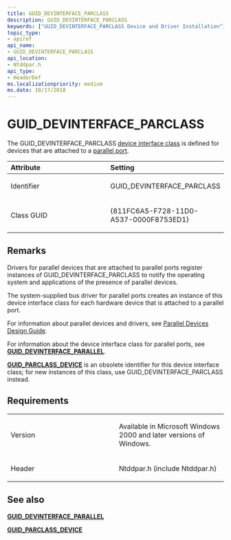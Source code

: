 ```yaml
---
title: GUID_DEVINTERFACE_PARCLASS
description: GUID_DEVINTERFACE_PARCLASS
keywords: ["GUID_DEVINTERFACE_PARCLASS Device and Driver Installation"]
topic_type:
- apiref
api_name:
- GUID_DEVINTERFACE_PARCLASS
api_location:
- Ntddpar.h
api_type:
- HeaderDef
ms.localizationpriority: medium
ms.date: 10/17/2018
---
```


# GUID_DEVINTERFACE_PARCLASS


The GUID_DEVINTERFACE_PARCLASS [device interface class](./overview-of-device-interface-classes.md) is defined for devices that are attached to a [parallel port](/previous-versions/ff544263(v=vs.85)).

<table>
<colgroup>
<col width="50%" />
<col width="50%" />
</colgroup>
<thead>
<tr class="header">
<th align="left">Attribute</th>
<th align="left">Setting</th>
</tr>
</thead>
<tbody>
<tr class="odd">
<td align="left"><p>Identifier</p></td>
<td align="left"><p>GUID_DEVINTERFACE_PARCLASS</p></td>
</tr>
<tr class="even">
<td align="left"><p>Class GUID</p></td>
<td align="left"><p>{811FC6A5-F728-11D0-A537-0000F8753ED1}</p></td>
</tr>
</tbody>
</table>

 

Remarks
-------

Drivers for parallel devices that are attached to parallel ports register instances of GUID_DEVINTERFACE_PARCLASS to notify the operating system and applications of the presence of parallel devices.

The system-supplied bus driver for parallel ports creates an instance of this device interface class for each hardware device that is attached to a parallel port.

For information about parallel devices and drivers, see [Parallel Devices Design Guide](/previous-versions/ff544263(v=vs.85)).

For information about the device interface class for parallel ports, see [**GUID_DEVINTERFACE_PARALLEL**](guid-devinterface-parallel.md).

[**GUID_PARCLASS_DEVICE**](guid-parclass-device.md) is an obsolete identifier for this device interface class; for new instances of this class, use GUID_DEVINTERFACE_PARCLASS instead.

Requirements
------------

<table>
<colgroup>
<col width="50%" />
<col width="50%" />
</colgroup>
<tbody>
<tr class="odd">
<td align="left"><p>Version</p></td>
<td align="left"><p>Available in Microsoft Windows 2000 and later versions of Windows.</p></td>
</tr>
<tr class="even">
<td align="left"><p>Header</p></td>
<td align="left">Ntddpar.h (include Ntddpar.h)</td>
</tr>
</tbody>
</table>

## See also


[**GUID_DEVINTERFACE_PARALLEL**](guid-devinterface-parallel.md)

[**GUID_PARCLASS_DEVICE**](guid-parclass-device.md)

 

